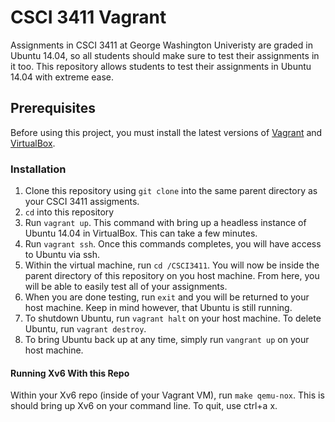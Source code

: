 # CSCI 3411 Vagrant
Assignments in CSCI 3411 at George Washington Univeristy are graded in Ubuntu 14.04, so all students should make sure to test their assignments in it too. This repository allows students to test their assignments in Ubuntu 14.04 with extreme ease.

## Prerequisites
Before using this project, you must install the latest versions of [Vagrant](https://www.vagrantup.com/downloads.html) and [VirtualBox](https://www.virtualbox.org/wiki/Downloads).
### Installation
1. Clone this repository using `git clone` into the same parent directory as your CSCI 3411 assigments.
2. `cd` into this repository
3. Run `vagrant up`. This command with bring up a headless instance of Ubuntu 14.04 in VirtualBox. This can take a few minutes.
4. Run `vagrant ssh`. Once this commands completes, you will have access to Ubuntu via ssh.
5. Within the virtual machine, run `cd /CSCI3411`. You will now be inside the parent directory of this repository on you host machine. From here, you will be able to easily test all of your assignments.
6. When you are done testing, run `exit` and you will be returned to your host machine. Keep in mind however, that Ubuntu is still running.
7. To shutdown Ubuntu, run `vagrant halt` on your host machine. To delete Ubuntu, run `vagrant destroy`.
8. To bring Ubuntu back up at any time, simply run `vangrant up` on your host machine.

#### Running Xv6 With this Repo
Within your Xv6 repo (inside of your Vagrant VM), run `make qemu-nox`. This is should bring up Xv6 on your command line. To quit, use ctrl+a x.
